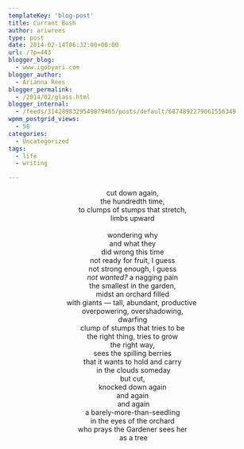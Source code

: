 ```yaml
---
templateKey: 'blog-post'
title: Currant Bush
author: ariwrees
type: post
date: 2014-02-14T06:32:00+00:00
url: /?p=443
blogger_blog:
  - www.igobyari.com
blogger_author:
  - Arianna Rees
blogger_permalink:
  - /2014/02/glass.html
blogger_internal:
  - /feeds/3142898329549879465/posts/default/6874892279061556349
wpmm_postgrid_views:
  - 58
categories:
  - Uncategorized
tags:
  - life
  - writing

---
```

<div dir="ltr" style="text-align: left;">
  <div style="text-align: center;">
    cut down again,&nbsp;
  </div>
  
  <div style="text-align: center;">
    the hundredth time,&nbsp;
  </div>
  
  <div style="text-align: center;">
    to clumps of stumps that stretch,&nbsp;
  </div>
  
  <div style="text-align: center;">
    limbs upward&nbsp;
  </div>
  
  <div style="text-align: center;">
    &nbsp;
  </div>
  
  <div style="text-align: center;">
    wondering why&nbsp;
  </div>
  
  <div style="text-align: center;">
    and what they&nbsp;
  </div>
  
  <div style="text-align: center;">
    did wrong this time&nbsp;
  </div>
  
  <div style="text-align: center;">
  </div>
  
  <div style="text-align: center;">
    not ready for fruit, I guess&nbsp;
  </div>
  
  <div style="text-align: center;">
    not strong enough, I guess&nbsp;
  </div>
  
  <div style="text-align: center;">
    <i>not wanted?</i> a nagging pain&nbsp;
  </div>
  
  <div style="text-align: center;">
  </div>
  
  <div style="text-align: center;">
    the smallest in the garden,&nbsp;
  </div>
  
  <div style="text-align: center;">
    midst an orchard filled&nbsp;
  </div>
  
  <div style="text-align: center;">
    with giants &#8212; tall, abundant, productive &nbsp;
  </div>
  
  <div style="text-align: center;">
  </div>
  
  <div style="text-align: center;">
    overpowering, overshadowing,&nbsp;
  </div>
  
  <div style="text-align: center;">
    dwarfing&nbsp;
  </div>
  
  <div style="text-align: center;">
  </div>
  
  <div style="text-align: center;">
    clump of stumps that tries to be&nbsp;
  </div>
  
  <div style="text-align: center;">
    the right thing, tries to grow&nbsp;
  </div>
  
  <div style="text-align: center;">
    the right way,&nbsp;
  </div>
  
  <div style="text-align: center;">
    sees the spilling berries&nbsp;
  </div>
  
  <div style="text-align: center;">
    that it wants to hold and carry&nbsp;
  </div>
  
  <div style="text-align: center;">
    in the clouds someday
  </div>
  
  <div style="text-align: center;">
  </div>
  
  <div style="text-align: center;">
    but cut,&nbsp;
  </div>
  
  <div style="text-align: center;">
    knocked down again&nbsp;
  </div>
  
  <div style="text-align: center;">
    and again&nbsp;
  </div>
  
  <div style="text-align: center;">
    and again
  </div>
  
  <div style="text-align: center;">
  </div>
  
  <div style="text-align: center;">
    a barely-more-than-seedling&nbsp;
  </div>
  
  <div style="text-align: center;">
    in the eyes of the orchard&nbsp;
  </div>
  
  <div style="text-align: center;">
  </div>
  
  <div style="text-align: center;">
    who prays the Gardener sees her&nbsp;
  </div>
  
  <div style="text-align: center;">
    as a tree
  </div>
</div>